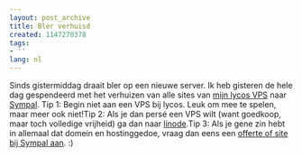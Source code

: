 ```yaml
---
layout: post_archive
title: Bler verhuisd
created: 1147270378
tags:
- ''
lang: nl
---
```

Sinds gistermiddag draait bler op een nieuwe server. Ik heb gisteren de hele dag gespendeerd met het verhuizen van alle sites van [mijn lycos VPS](http://webhosting.lycos.nl/vds/presentation/) naar [Sympal](http://sympal.nl). Tip 1: Begin niet aan een VPS bij lycos. Leuk om mee te spelen, maar meer ook niet!Tip 2: Als je dan persé een VPS wilt (want goedkoop, maar toch volledige vrijheid) ga dan naar [linode](http://www.linode.com/).Tip 3: Als je gene zin hebt in allemaal dat domein en hostinggedoe, vraag dan eens een [offerte of site bij Sympal aan](http://sympal.nl/contact). :)
